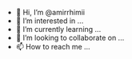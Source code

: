 - 👋 Hi, I’m @amirrhimii
- 👀 I’m interested in ...
- 🌱 I’m currently learning ...
- 💞️ I’m looking to collaborate on ...
- 📫 How to reach me ...

<!---
amirrhimii/amirrhimii is a ✨ special ✨ repository because its `README.md` (this file) appears on your GitHub profile.
You can click the Preview link to take a look at your changes.
--->
